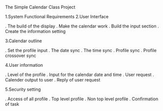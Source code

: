 The Simple Calendar Class Project

1.System Functional Requirements
2.User Interface 

. The build of the display
. Make the calendar work
. Build the input section
. Create the information setting

3.Calendar outline

. Set the profile input
. The date sync 
. The time sync
. Profile sync
. Profile crossover sync

4.User information

. Level of the profile
. Input for the calendar date and time
. User request
. Calender output to user 
. Reply of user request

5.Security setting

. Access of all profile
. Top level profile 
. Non top level profile
. Confirmation of task



